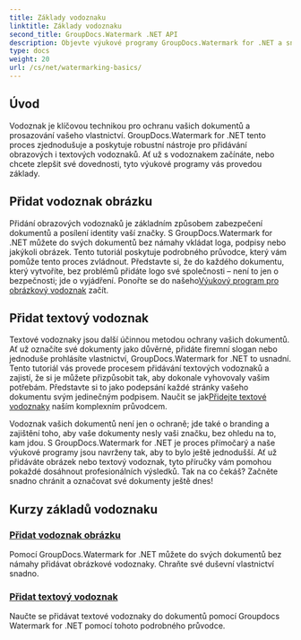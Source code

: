 ```yaml
---
title: Základy vodoznaku
linktitle: Základy vodoznaku
second_title: GroupDocs.Watermark .NET API
description: Objevte výukové programy GroupDocs.Watermark for .NET a snadno přidejte obrázkové a textové vodoznaky. Chraňte své dokumenty pomocí těchto snadno srozumitelných průvodců.
type: docs
weight: 20
url: /cs/net/watermarking-basics/
---
```

## Úvod
Vodoznak je klíčovou technikou pro ochranu vašich dokumentů a prosazování vašeho vlastnictví. GroupDocs.Watermark for .NET tento proces zjednodušuje a poskytuje robustní nástroje pro přidávání obrazových i textových vodoznaků. Ať už s vodoznakem začínáte, nebo chcete zlepšit své dovednosti, tyto výukové programy vás provedou základy.

## Přidat vodoznak obrázku

Přidání obrazových vodoznaků je základním způsobem zabezpečení dokumentů a posílení identity vaší značky. S GroupDocs.Watermark for .NET můžete do svých dokumentů bez námahy vkládat loga, podpisy nebo jakýkoli obrázek. Tento tutoriál poskytuje podrobného průvodce, který vám pomůže tento proces zvládnout. Představte si, že do každého dokumentu, který vytvoříte, bez problémů přidáte logo své společnosti – není to jen o bezpečnosti; jde o vyjádření. Ponořte se do našeho[Výukový program pro obrázkový vodoznak](./add-image-watermark/) začít.

## Přidat textový vodoznak

 Textové vodoznaky jsou další účinnou metodou ochrany vašich dokumentů. Ať už označíte své dokumenty jako důvěrné, přidáte firemní slogan nebo jednoduše prohlásíte vlastnictví, GroupDocs.Watermark for .NET to usnadní. Tento tutoriál vás provede procesem přidávání textových vodoznaků a zajistí, že si je můžete přizpůsobit tak, aby dokonale vyhovovaly vašim potřebám. Představte si to jako podepsání každé stránky vašeho dokumentu svým jedinečným podpisem. Naučit se jak[Přidejte textové vodoznaky](./add-text-watermark/) naším komplexním průvodcem.

Vodoznak vašich dokumentů není jen o ochraně; jde také o branding a zajištění toho, aby vaše dokumenty nesly vaši značku, bez ohledu na to, kam jdou. S GroupDocs.Watermark for .NET je proces přímočarý a naše výukové programy jsou navrženy tak, aby to bylo ještě jednodušší. Ať už přidáváte obrázek nebo textový vodoznak, tyto příručky vám pomohou pokaždé dosáhnout profesionálních výsledků. Tak na co čekáš? Začněte snadno chránit a označovat své dokumenty ještě dnes!

## Kurzy základů vodoznaku
### [Přidat vodoznak obrázku](./add-image-watermark/)
Pomocí GroupDocs.Watermark for .NET můžete do svých dokumentů bez námahy přidávat obrázkové vodoznaky. Chraňte své duševní vlastnictví snadno.
### [Přidat textový vodoznak](./add-text-watermark/)
Naučte se přidávat textové vodoznaky do dokumentů pomocí Groupdocs Watermark for .NET pomocí tohoto podrobného průvodce.